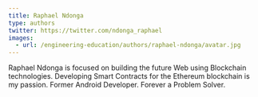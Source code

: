 ```yaml
---
title: Raphael Ndonga
type: authors
twitter: https://twitter.com/ndonga_raphael
images:
  - url: /engineering-education/authors/raphael-ndonga/avatar.jpg 
---
```

Raphael Ndonga is focused on building the future Web using Blockchain technologies. Developing Smart Contracts for the Ethereum blockchain is my passion. Former Android Developer. Forever a Problem Solver.
